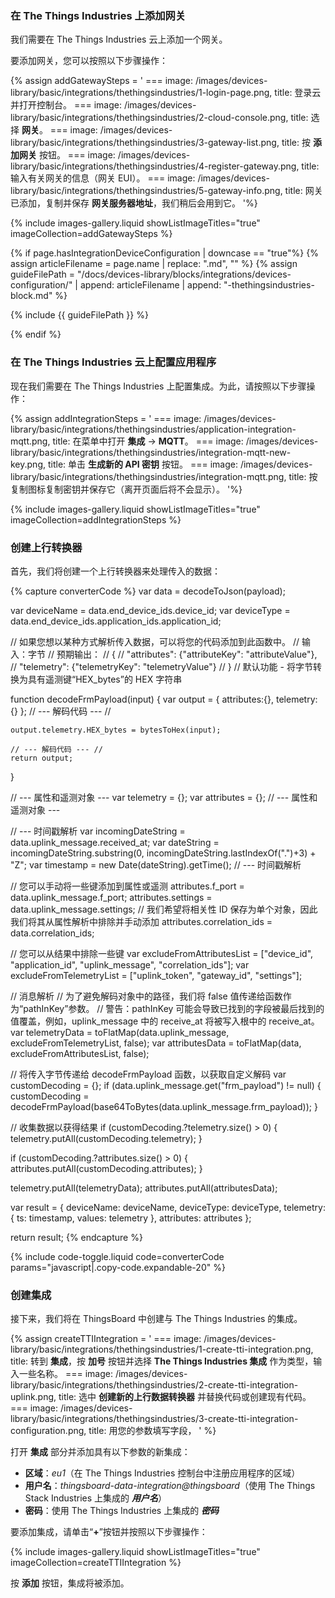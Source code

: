### 在 The Things Industries 上添加网关

我们需要在 The Things Industries 云上添加一个网关。

要添加网关，您可以按照以下步骤操作：

{% assign addGatewaySteps = '
    ===
        image: /images/devices-library/basic/integrations/thethingsindustries/1-login-page.png,
        title: 登录云并打开控制台。
    ===
        image: /images/devices-library/basic/integrations/thethingsindustries/2-cloud-console.png,
        title: 选择 **网关**。
    ===
        image: /images/devices-library/basic/integrations/thethingsindustries/3-gateway-list.png,
        title: 按 **添加网关** 按钮。
    ===
        image: /images/devices-library/basic/integrations/thethingsindustries/4-register-gateway.png,
        title: 输入有关网关的信息（网关 EUI）。
    ===
        image: /images/devices-library/basic/integrations/thethingsindustries/5-gateway-info.png,
        title: 网关已添加，复制并保存 **网关服务器地址**，我们稍后会用到它。 
'%}

{% include images-gallery.liquid showListImageTitles="true" imageCollection=addGatewaySteps %}

{% if page.hasIntegrationDeviceConfiguration | downcase == "true"%}
{% assign articleFilename = page.name |  replace: ".md", "" %}
{% assign guideFilePath = "/docs/devices-library/blocks/integrations/devices-configuration/" | append: articleFilename | append: "-thethingsindustries-block.md" %}

{% include {{ guideFilePath }} %}

{% endif %}

### 在 The Things Industries 云上配置应用程序

现在我们需要在 The Things Industries 上配置集成。为此，请按照以下步骤操作：

{% assign addIntegrationSteps = '
    ===
        image: /images/devices-library/basic/integrations/thethingsindustries/application-integration-mqtt.png,
        title: 在菜单中打开 **集成** -> **MQTT**。
    ===
        image: /images/devices-library/basic/integrations/thethingsindustries/integration-mqtt-new-key.png,
        title: 单击 **生成新的 API 密钥** 按钮。
    ===
        image: /images/devices-library/basic/integrations/thethingsindustries/integration-mqtt.png,
        title: 按复制图标复制密钥并保存它（离开页面后将不会显示）。
'%}

{% include images-gallery.liquid showListImageTitles="true" imageCollection=addIntegrationSteps %}


### 创建上行转换器

首先，我们将创建一个上行转换器来处理传入的数据：

{% capture converterCode %}
var data = decodeToJson(payload);

var deviceName = data.end_device_ids.device_id;
var deviceType = data.end_device_ids.application_ids.application_id;

// 如果您想以某种方式解析传入数据，可以将您的代码添加到此函数中。
// 输入：字节
// 预期输出：
//  {
//    "attributes": {"attributeKey": "attributeValue"},
//    "telemetry": {"telemetryKey": "telemetryValue"}
//  }
// 默认功能 - 将字节转换为具有遥测键“HEX_bytes”的 HEX 字符串

function decodeFrmPayload(input) {
    var output = { attributes:{}, telemetry: {} };
    // --- 解码代码 --- //

    output.telemetry.HEX_bytes = bytesToHex(input);

    // --- 解码代码 --- //
    return output;
}

// --- 属性和遥测对象 ---
var telemetry = {};
var attributes = {};
// --- 属性和遥测对象 ---

// --- 时间戳解析
var incomingDateString = data.uplink_message.received_at;
var dateString = incomingDateString.substring(0, incomingDateString.lastIndexOf(".")+3) + "Z";
var timestamp = new Date(dateString).getTime();
// --- 时间戳解析

// 您可以手动将一些键添加到属性或遥测
attributes.f_port = data.uplink_message.f_port;
attributes.settings = data.uplink_message.settings;
// 我们希望将相关性 ID 保存为单个对象，因此我们将其从属性解析中排除并手动添加
attributes.correlation_ids = data.correlation_ids;

// 您可以从结果中排除一些键
var excludeFromAttributesList = ["device_id", "application_id", "uplink_message", "correlation_ids"];
var excludeFromTelemetryList = ["uplink_token", "gateway_id", "settings"];

// 消息解析
// 为了避免解码对象中的路径，我们将 false 值传递给函数作为“pathInKey”参数。
// 警告：pathInKey 可能会导致已找到的字段被最后找到的值覆盖，例如，uplink_message 中的 receive_at 将被写入根中的 receive_at。
var telemetryData = toFlatMap(data.uplink_message, excludeFromTelemetryList, false);
var attributesData = toFlatMap(data, excludeFromAttributesList, false);

// 将传入字节传递给 decodeFrmPayload 函数，以获取自定义解码
var customDecoding = {};
if (data.uplink_message.get("frm_payload") != null) {
  customDecoding = decodeFrmPayload(base64ToBytes(data.uplink_message.frm_payload));
}

// 收集数据以获得结果
if (customDecoding.?telemetry.size() > 0) {
    telemetry.putAll(customDecoding.telemetry);
}

if (customDecoding.?attributes.size() > 0) {
    attributes.putAll(customDecoding.attributes);
}

telemetry.putAll(telemetryData);
attributes.putAll(attributesData);

var result = {
    deviceName: deviceName,
    deviceType: deviceType,
    telemetry: {
        ts: timestamp,
        values: telemetry
    },
    attributes: attributes
};

return result;
{% endcapture %}

{% include code-toggle.liquid code=converterCode params="javascript|.copy-code.expandable-20" %}

### 创建集成

接下来，我们将在 ThingsBoard 中创建与 The Things Industries 的集成。

{% assign createTTIIntegration = '
    ===
        image: /images/devices-library/basic/integrations/thethingsindustries/1-create-tti-integration.png,
        title: 转到 **集成**，按 **加号** 按钮并选择 **The Things Industries 集成** 作为类型，输入一些名称。
    ===
        image: /images/devices-library/basic/integrations/thethingsindustries/2-create-tti-integration-uplink.png,
        title: 选中 **创建新的上行数据转换器** 并替换代码或创建现有代码。
    ===
        image: /images/devices-library/basic/integrations/thethingsindustries/3-create-tti-integration-configuration.png,
        title: 用您的参数填写字段， 
'
%}

打开 **集成** 部分并添加具有以下参数的新集成：

- **区域**：*eu1*（在 The Things Industries 控制台中注册应用程序的区域）
- **用户名**：*thingsboard-data-integration@thingsboard*（使用 The Things Stack Industries 上集成的 ***用户名***）
- **密码**：使用 The Things Industries 上集成的 ***密码***

要添加集成，请单击“**+**”按钮并按照以下步骤操作：

{% include images-gallery.liquid showListImageTitles="true" imageCollection=createTTIIntegration %} 

按 **添加** 按钮，集成将被添加。